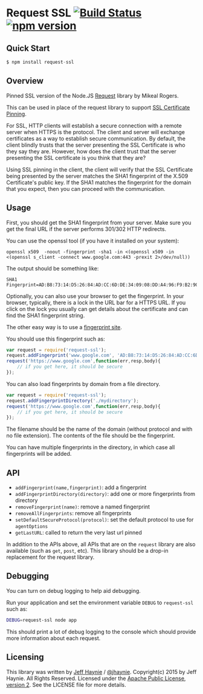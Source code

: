 # Request SSL [![Build Status](https://travis-ci.org/jhaynie/request-ssl.svg?branch=master)](https://travis-ci.org/appcelerator/appc-install) [![npm version](https://badge.fury.io/js/request-ssl.svg)](http://badge.fury.io/js/request-ssl)


## Quick Start

```javascript
$ npm install request-ssl
```

## Overview 

Pinned SSL version of the Node.JS [Request](https://github.com/request/request) library by Mikeal Rogers.

This can be used in place of the request library to support [SSL Certificate Pinning](https://www.owasp.org/index.php/Certificate_and_Public_Key_Pinning).

For SSL, HTTP clients will establish a secure connection with a remote server when HTTPS is the protocol.  The client and server will exchange certificates as a way to establish secure communication.  By default, the client blindly trusts that the server presenting the SSL Certificate is who they say they are.  However, how does the client trust that the server presenting the SSL certificate is you think that they are?

Using SSL pinning in the client, the client will verify that the SSL Certificate being presented by the server matches the SHA1 fingerprint of the X.509 Certificate's public key.  If the SHA1 matches the fingerprint for the domain that you expect, then you can proceed with the communication.

## Usage

First, you should get the SHA1 fingerprint from your server.  Make sure you get the final URL if the server performs 301/302 HTTP redirects.

You can use the openssl tool (if you have it installed on your system):

```
openssl x509  -noout -fingerprint -sha1 -in <(openssl x509 -in <(openssl s_client -connect www.google.com:443 -prexit 2>/dev/null))
```

The output should be something like:

```
SHA1 Fingerprint=AD:B8:73:14:D5:26:84:AD:CC:6D:DE:34:09:08:DD:A4:96:F9:B2:90
```

Optionally, you can also use your browser to get the fingerprint.  In your browser, typically, there is a lock in the URL bar for a HTTPS URL. If you click on the lock you usually can get details about the certificate and can find the SHA1 fingerprint string.

The other easy way is to use a [fingerprint site](https://www.grc.com/fingerprints.htm).

You should use this fingerprint such as:

```javascript
var request = require('request-ssl');
request.addFingerprint('www.google.com', 'AD:B8:73:14:D5:26:84:AD:CC:6D:DE:34:09:08:DD:A4:96:F9:B2:90');
request('https://www.google.com',function(err,resp,body){
    // if you get here, it should be secure
});
```

You can also load fingerprints by domain from a file directory.

```javascript
var request = require('request-ssl');
request.addFingerprintDirectory('./mydirectory');
request('https://www.google.com',function(err,resp,body){
    // if you get here, it should be secure
});
```

The filename should be the name of the domain (without protocol and with no file extension).  The contents of the file should be the fingerprint.

You can have multiple fingerprints in the directory, in which case all fingerprints will be added.

## API

- `addFingerprint(name,fingerprint)`: add a fingerprint
- `addFingerprintDirectory(directory)`: add one or more fingerprints from directory
- `removeFingerprint(name)`: remove a named fingerprint
- `removeAllFingerprints`: remove all fingerprints
- `setDefaultSecureProtocol(protocol)`: set the default protocol to use for `agentOptions`
- `getLastURL`: called to return the very last url pinned

In addition to the APIs above, all APIs that are on the `request` library are also available (such as `get`, `post`, etc).  This library should be a drop-in replacement for the request library.

## Debugging

You can turn on debug logging to help aid debugging.

Run your application and set the environment variable `DEBUG` to `request-ssl` such as:

```bash
DEBUG=request-ssl node app
```

This should print a lot of debug logging to the console which should provide more information about each request.

## Licensing

This library was written by [Jeff Haynie](https://github.com/jhaynie) / [@jhaynie](http://twitter.com/jhaynie).  Copyright(c) 2015 by Jeff Haynie. All Rights Reserved. Licensed under the [Apache Public License, version 2](http://www.apache.org/licenses/LICENSE-2.0).  See the LICENSE file for more details.


